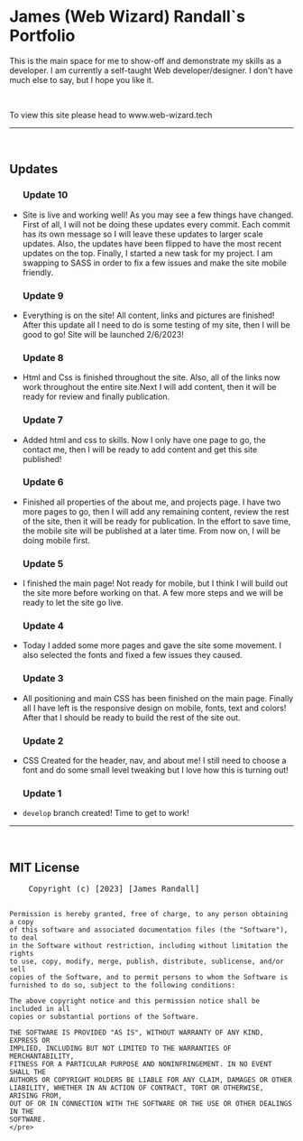 <html>
  <body>
    <h1>James (Web Wizard) Randall`s Portfolio</h1>
    <p>
      This is the main space for me to show-off and demonstrate my skills as a
      developer. I am currently a self-taught Web developer/designer. I don't
      have much else to say, but I hope you like it.
    </p>
    <br />
    <p>To view this site please head to www.web-wizard.tech</p>
    <hr />
    <br />
    <h2>Updates</h2>
    <ul>
      <h3>Update 10</h3>
      <li>Site is live and working well! As you may see a few things have changed. First of all, I will not be doing these updates every commit. Each commit has its own message so I will leave these updates to larger scale updates. Also, the updates have been flipped to have the most recent updates on the top. Finally, I started a new task for my project. I am swapping to SASS in order to fix a few issues and make the site mobile friendly. </li>
      <h3>Update 9</h3>
      <li>Everything is on the site! All content, links and pictures are finished! After this update all I need to do is some testing of my site, then I will be good to go! Site will be launched 2/6/2023!</li>
      <h3>Update 8</h3>
      <li>Html and Css is finished throughout the site. Also, all of the links now work throughout the entire site.Next I will add content, then it will be ready for review and finally publication.</li>
      <h3>Update 7</h3>
      <li>Added html and css to skills. Now I only have one page to go, the contact me, then I will be ready to add content and get this site published!</li>
      <h3>Update 6</h3>
      <li>Finished all properties of the about me, and projects page. I have two more pages to go, then I will add any remaining content, review the rest of the site, then it will be ready for publication. In the effort to save time, the mobile site will be published at a later time. From now on, I will be doing mobile first.</li>
      <h3>Update 5</h3>
      <li>I finished the main page! Not ready for mobile, but I think I will build out the site more before working on that. A few more steps and we will be ready to let the site go live.</li>
      <h3>Update 4</h3>
      <li>Today I added some more pages and gave the site some movement. I also selected the fonts and fixed a few issues they caused.</li>
      <h3>Update 3</h3>
      <li>All positioning and main CSS has been finished on the main page. Finally all I have left is the responsive design on mobile, fonts, text and colors! After that I should be ready to build the rest of the site out. </li><h3>Update 2</h3>
      <li>CSS Created for the header, nav, and about me! I still need to choose a font and do some small level tweaking but I love how this is turning out!</li><h3>Update 1</h3>
      <li><code>develop</code> branch created! Time to get to work!</li>      
    </ul>
    <hr />
    <br />
    <h2>MIT License</h2>
    <pre>
    Copyright (c) [2023] [James Randall]

    Permission is hereby granted, free of charge, to any person obtaining a copy
    of this software and associated documentation files (the "Software"), to deal
    in the Software without restriction, including without limitation the rights
    to use, copy, modify, merge, publish, distribute, sublicense, and/or sell
    copies of the Software, and to permit persons to whom the Software is
    furnished to do so, subject to the following conditions:

    The above copyright notice and this permission notice shall be included in all
    copies or substantial portions of the Software.

    THE SOFTWARE IS PROVIDED "AS IS", WITHOUT WARRANTY OF ANY KIND, EXPRESS OR
    IMPLIED, INCLUDING BUT NOT LIMITED TO THE WARRANTIES OF MERCHANTABILITY,
    FITNESS FOR A PARTICULAR PURPOSE AND NONINFRINGEMENT. IN NO EVENT SHALL THE
    AUTHORS OR COPYRIGHT HOLDERS BE LIABLE FOR ANY CLAIM, DAMAGES OR OTHER
    LIABILITY, WHETHER IN AN ACTION OF CONTRACT, TORT OR OTHERWISE, ARISING FROM,
    OUT OF OR IN CONNECTION WITH THE SOFTWARE OR THE USE OR OTHER DEALINGS IN THE
    SOFTWARE.
    </pre>

  </body>
</html>
